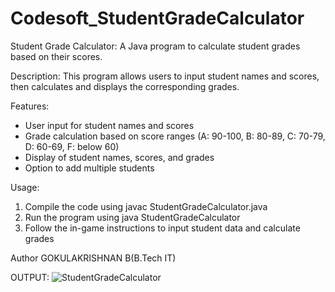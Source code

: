 # Codesoft_StudentGradeCalculator
Student Grade Calculator:
A Java program to calculate student grades based on their scores.

Description:
This program allows users to input student names and scores, then calculates and displays the corresponding grades.

Features:

- User input for student names and scores
- Grade calculation based on score ranges (A: 90-100, B: 80-89, C: 70-79, D: 60-69, F: below 60)
- Display of student names, scores, and grades
- Option to add multiple students

Usage:

1. Compile the code using javac StudentGradeCalculator.java
2. Run the program using java StudentGradeCalculator
3. Follow the in-game instructions to input student data and calculate grades


Author
GOKULAKRISHNAN B(B.Tech IT)

OUTPUT:
![StudentGradeCalculator](https://github.com/user-attachments/assets/3e39fe1a-1c94-4290-8706-3ae955293c2f)

